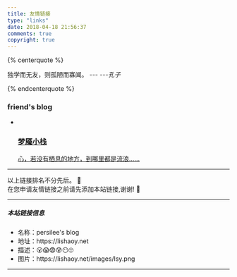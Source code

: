 ```yaml
---
title: 友情链接
type: "links"
date: 2018-04-18 21:56:37
comments: true
copyright: true
---
```


{% centerquote %}

独学而无友，则孤陋而寡闻。  *--- ---孔子*

{% endcenterquote %}


### friend's blog

<div class="per-link-page">
    <ul class="per-links">
        <li class="per-links-item">
                <a href="https://blog.ihoey.com" class="group-picture" title="梦魇小栈" target="_blank">
                <img class="per-links-icon" src="https://cdn.dode.top/avatar.png" alt="">
                <h3 class="per-links-title">梦魇小栈</h3>
                <p class="per-links-des">心，若没有栖息的地方，到哪里都是流浪......</p>
            </a>
        </li>
    </ul>

<hr> 
<div class="instructions">
以上链接排名不分先后。 🦉 </br>
在您申请友情链接之前请先添加本站链接,谢谢! 🦋 </br>
</div>
<hr>
<h5>本站链接信息</h5>
<div class="instructions">
    <ul>
        <li>名称：persilee's blog</li>
        <li>地址：https://lishaoy.net</li>
        <li>描述：😮😱😨😰😶🙄 </li>
        <li>图片：https://lishaoy.net/images/lsy.png</li>
    </ul>
</div>
<hr>
</div>   

